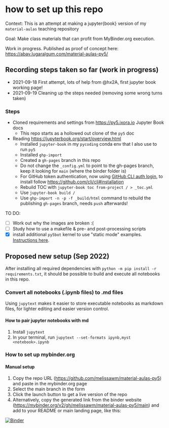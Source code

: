 # how to set up this repo

Context: This is an attempt at making a jupyter{book} version of my `material-aulas` teaching repository

Goal: Make class materials that can profit from MyBinder.org execution.

Work in progress. Published as proof of concept here: https://abav.lugaralgum.com/material-aulas-py5/

## Recording steps taken so far (work in progress)

- 2021-09-18 First attempt, lots of help from @hx2A, first jupyter book working page!
- 2021-09-19 Cleaning up the steps needed (removing some wrong turns taken)

### Steps

- Cloned requirements and settings from https://py5.ixora.io Jupyter Book docs
   - This repo starts as a hollowed out clone of the `py5` doc
- Reading https://jupyterbook.org/start/overview.html
   - Installed `jupyter-book` in my `pycoding` conda env that I also use to run `py5`
   - Installed `ghp-import`
   - Created a `gh-pages` branch in this repo
   - Do not change the `_config.yml` to point to the gh-pages branch, keep it looking for `main` (where the binder folder is)
   - For GitHub token authentication, now using [GitHub CLI auth login](https://cli.github.com/manual/gh_auth_login), to install follow https://github.com/cli/cli#installation
   - Rebuild TOC with `jupyter-book toc from-project / > _toc.yml`
   - Use `jupyter-book build /` 
   - Use `ghp-import -n -p -f _build/html` command to rebuild the publishing `gh-pages` branch, needs `push` afterwards!

TO DO:
   - [ ] Work out why the images are broken :(
   - [ ] Study how to use a makefile & pre- and post-processing scripts
   - [X] install additional `py5bot` kernel to use "static mode" examples. [Instructions here](https://py5.ixora.io/content/install.html#jupyter-notebook-kernels).

## Proposed new setup (Sep 2022)

After installing all required dependencies with
`python -m pip install -r requirements.txt`, it should be possible to build and
execute all notebooks in this repo.

### Convert all notebooks (.ipynb files) to .md files

Using `jupytext` makes it easier to store executable notebooks as markdown
files, for lighter editing and easier version control.

#### How to pair jupyter notebooks with md

1. Install `jupytext`
2. In your terminal, run `jupytext --set-formats ipynb,myst <notebook>.ipynb`

### How to set up mybinder.org

#### Manual setup

1. Copy the repo URL (https://github.com/melissawm/material-aulas-py5) and paste
   in the mybinder.org page
2. Select the main branch in the form
3. Click the launch button to get a live version of the repo
4. Alternatively, copy the generated link from the binder website
   (https://mybinder.org/v2/gh/melissawm/material-aulas-py5/main) and add to
   your README or main landing page, like this:

[![Binder](https://mybinder.org/badge_logo.svg)](https://mybinder.org/v2/gh/melissawm/material-aulas-py5/main)


#### 